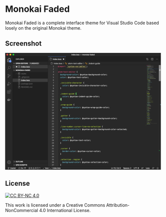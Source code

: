 # Monokai Faded

Monokai Faded is a complete interface theme for Visual Studio Code based losely on the original Monokai theme.

## Screenshot

![Monokai Faded Theme Demo](/screenshots/screenshot.png?raw=true "Monokai Faded Theme Demo")

## License

[![CC BY-NC 4.0](https://i.creativecommons.org/l/by-nc/4.0/88x31.png)](http://creativecommons.org/licenses/by-nc/4.0/)

This work is licensed under a Creative Commons Attribution-NonCommercial 4.0 International License.